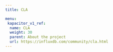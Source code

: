 ```yaml
---
title: CLA

menu:
 kapacitor_v1_ref:
  name: CLA
  weight: 30
  parent: About the project
  url: https://influxdb.com/community/cla.html
---
```


